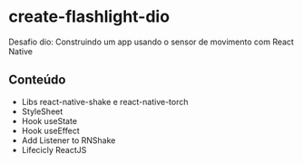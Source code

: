# create-flashlight-dio

Desafio dio: Construindo um app usando o sensor de movimento com React Native

## Conteúdo
- Libs react-native-shake e react-native-torch
- StyleSheet
- Hook useState
- Hook useEffect
- Add Listener to RNShake
- Lifecicly ReactJS
